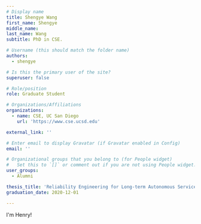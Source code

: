```yaml
---
# Display name
title: Shengye Wang     
first_name: Shengye
middle_name:
last_name: Wang
subtitle: PhD in CSE.

# Username (this should match the folder name)
authors:
  - shengye

# Is this the primary user of the site?
superuser: false

# Role/position
role: Graduate Student

# Organizations/Affiliations
organizations:
  - name: CSE, UC San Diego
    url: 'https://www.cse.ucsd.edu'

external_link: ''

# Enter email to display Gravatar (if Gravatar enabled in Config)
email: ''

# Organizational groups that you belong to (for People widget)
#   Set this to `[]` or comment out if you are not using People widget.
user_groups:
  - Alumni

thesis_title: 'Reliability Engineering for Long-term Autonomous Service Robots'
graduation_date: 2020-12-01

---
```


I'm Henry!